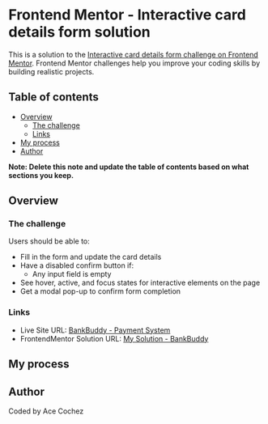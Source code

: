 # Frontend Mentor - Interactive card details form solution

This is a solution to the [Interactive card details form challenge on Frontend Mentor](https://www.frontendmentor.io/challenges/interactive-card-details-form-XpS8cKZDWw). Frontend Mentor challenges help you improve your coding skills by building realistic projects. 

## Table of contents

- [Overview](#overview)
  - [The challenge](#the-challenge)
  - [Links](#links)
- [My process](#my-process)
- [Author](#author)

**Note: Delete this note and update the table of contents based on what sections you keep.**

## Overview

### The challenge

Users should be able to:

- Fill in the form and update the card details
- Have a disabled confirm button if:
  - Any input field is empty
- See hover, active, and focus states for interactive elements on the page
- Get a modal pop-up to confirm form completion

### Links

- Live Site URL: [BankBuddy - Payment System](https://acecochez.github.io/bankbuddy/)
- FrontendMentor Solution URL: [My Solution - BankBuddy](https://www.frontendmentor.io/solutions/bankbuddy---responsive-web-form-html-css-js--C9ZlPq8PW)

## My process

## Author

Coded by Ace Cochez

